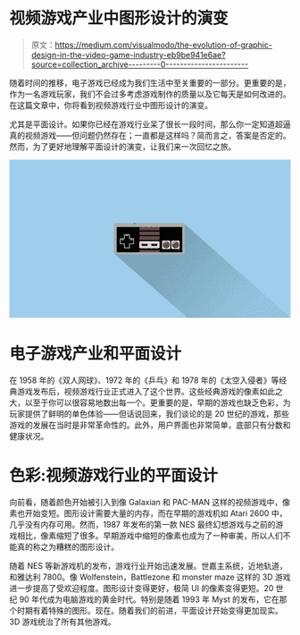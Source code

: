 # 视频游戏产业中图形设计的演变

> 原文：<https://medium.com/visualmodo/the-evolution-of-graphic-design-in-the-video-game-industry-eb9be941e6ae?source=collection_archive---------0----------------------->

随着时间的推移，电子游戏已经成为我们生活中至关重要的一部分。更重要的是，作为一名游戏玩家，我们不会过多考虑游戏制作的质量以及它每天是如何改进的。在这篇文章中，你将看到视频游戏行业中图形设计的演变。

尤其是平面设计。如果你已经在游戏行业呆了很长一段时间，那么你一定知道超逼真的视频游戏——但问题仍然存在；一直都是这样吗？简而言之，答案是否定的。然而，为了更好地理解平面设计的演变，让我们来一次回忆之旅。

![](img/4894eb2c184ea250d4420e42acbe9c0d.png)

# 电子游戏产业和平面设计

在 1958 年的《双人网球》、1972 年的《乒乓》和 1978 年的《太空入侵者》等经典游戏发布后，视频游戏行业正式进入了这个世界。这些经典游戏的像素如此之大，以至于你可以很容易地数出每一个。更重要的是，早期的游戏也缺乏色彩，为玩家提供了鲜明的单色体验——但话说回来，我们谈论的是 20 世纪的游戏，那些游戏的发展在当时是非常革命性的。此外，用户界面也非常简单，底部只有分数和健康状况。

# 色彩:视频游戏行业的平面设计

向前看，随着颜色开始被引入到像 Galaxian 和 PAC-MAN 这样的视频游戏中，像素也开始变短。图形设计需要大量的内存，而在早期的游戏机如 Atari 2600 中，几乎没有内存可用。然而，1987 年发布的第一款 NES 最终幻想游戏与之前的游戏相比，像素缩短了很多。早期游戏中缩短的像素也成为了一种审美，所以人们不能真的称之为糟糕的图形设计。

随着 NES 等新游戏机的发布，游戏行业开始迅速发展。世嘉主系统，近地轨道，和雅达利 7800。像 Wolfenstein，Battlezone 和 monster maze 这样的 3D 游戏进一步提高了受欢迎程度。图形设计变得更好，极简 UI 的像素变得更短。20 世纪 90 年代成为电脑游戏的黄金时代。特别是随着 1993 年 Myst 的发布，它在那个时期有着特殊的图形。现在。随着我们的前进，平面设计开始变得更加现实。3D 游戏统治了所有其他游戏。